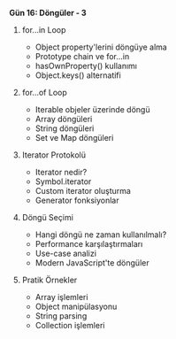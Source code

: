 **Gün 16: Döngüler - 3**

1. for...in Loop
    
    - Object property'lerini döngüye alma
    - Prototype chain ve for...in
    - hasOwnProperty() kullanımı
    - Object.keys() alternatifi
2. for...of Loop
    
    - Iterable objeler üzerinde döngü
    - Array döngüleri
    - String döngüleri
    - Set ve Map döngüleri
3. Iterator Protokolü
    
    - Iterator nedir?
    - Symbol.iterator
    - Custom iterator oluşturma
    - Generator fonksiyonlar
4. Döngü Seçimi
    
    - Hangi döngü ne zaman kullanılmalı?
    - Performance karşılaştırmaları
    - Use-case analizi
    - Modern JavaScript'te döngüler
5. Pratik Örnekler
    
    - Array işlemleri
    - Object manipülasyonu
    - String parsing
    - Collection işlemleri

